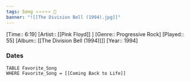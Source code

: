 ```yaml
---
tags: Song ⭐⭐⭐⭐⭐ 💛
banner: "![[The Division Bell (1994).jpg]]"
---
```

[Time:: 6:19]
[Artist:: [[Pink Floyd]] ]
[Genre:: Progressive Rock]
[Played:: 55]
[Album:: [[The Division Bell (1994)]]]
[Year:: 1994]
### Dates
````dataview
TABLE Favorite_Song
WHERE Favorite_Song = [[Coming Back to Life]]
````